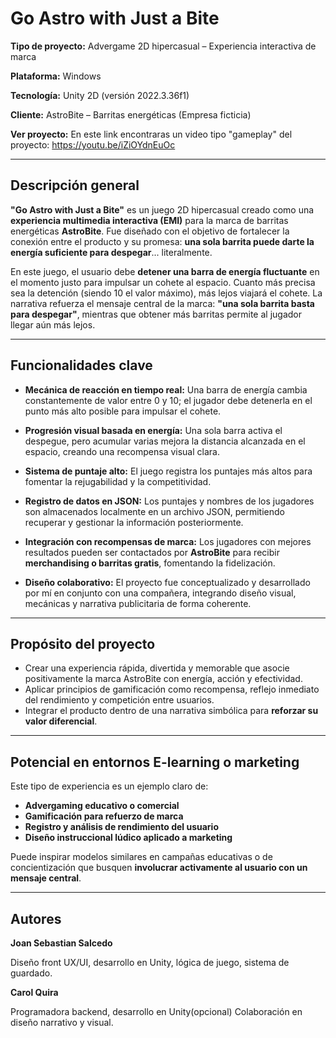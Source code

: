 #  Go Astro with Just a Bite

**Tipo de proyecto:** Advergame 2D hipercasual – Experiencia interactiva de marca  

**Plataforma:** Windows

**Tecnología:** Unity 2D (versión 2022.3.36f1)

**Cliente:** AstroBite – Barritas energéticas (Empresa ficticia)

**Ver proyecto:** En este link encontraras un video tipo "gameplay" del proyecto: https://youtu.be/iZiOYdnEuOc

---

##  Descripción general

**"Go Astro with Just a Bite"** es un juego 2D hipercasual creado como una **experiencia multimedia interactiva (EMI)** para la marca de barritas energéticas **AstroBite**. Fue diseñado con el objetivo de fortalecer la conexión entre el producto y su promesa: **una sola barrita puede darte la energía suficiente para despegar**... literalmente.

En este juego, el usuario debe **detener una barra de energía fluctuante** en el momento justo para impulsar un cohete al espacio. Cuanto más precisa sea la detención (siendo 10 el valor máximo), más lejos viajará el cohete. La narrativa refuerza el mensaje central de la marca: **"una sola barrita basta para despegar"**, mientras que obtener más barritas permite al jugador llegar aún más lejos.

---

##  Funcionalidades clave

-  **Mecánica de reacción en tiempo real:** Una barra de energía cambia constantemente de valor entre 0 y 10; el jugador debe detenerla en el punto más alto posible para impulsar el cohete.

-  **Progresión visual basada en energía:** Una sola barra activa el despegue, pero acumular varias mejora la distancia alcanzada en el espacio, creando una recompensa visual clara.

-  **Sistema de puntaje alto:** El juego registra los puntajes más altos para fomentar la rejugabilidad y la competitividad.

-  **Registro de datos en JSON:** Los puntajes y nombres de los jugadores son almacenados localmente en un archivo JSON, permitiendo recuperar y gestionar la información posteriormente.

-  **Integración con recompensas de marca:** Los jugadores con mejores resultados pueden ser contactados por **AstroBite** para recibir **merchandising o barritas gratis**, fomentando la fidelización.

-  **Diseño colaborativo:** El proyecto fue conceptualizado y desarrollado por mí en conjunto con una compañera, integrando diseño visual, mecánicas y narrativa publicitaria de forma coherente.

---

##  Propósito del proyecto

- Crear una experiencia rápida, divertida y memorable que asocie positivamente la marca AstroBite con energía, acción y efectividad.
- Aplicar principios de gamificación como recompensa, reflejo inmediato del rendimiento y competición entre usuarios.
- Integrar el producto dentro de una narrativa simbólica para **reforzar su valor diferencial**.

---

##  Potencial en entornos E-learning o marketing

Este tipo de experiencia es un ejemplo claro de:

-  **Advergaming educativo o comercial**
-  **Gamificación para refuerzo de marca**
-  **Registro y análisis de rendimiento del usuario**
-  **Diseño instruccional lúdico aplicado a marketing**

Puede inspirar modelos similares en campañas educativas o de concientización que busquen **involucrar activamente al usuario con un mensaje central**.

---
## Autores

**Joan Sebastian Salcedo**

Diseño front UX/UI, desarrollo en Unity, lógica de juego, sistema de guardado.

**Carol Quira**

Programadora backend, desarrollo en Unity(opcional)
Colaboración en diseño narrativo y visual.
